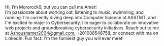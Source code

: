 Hi, I’m Mororock6, but you can call me Amer!<br>
I’m passionate about working out, listening to music, swimming, and running.
I’m currently diving deep into Computer Science at AASTMT, and I'm excited to major in Cybersecurity.
I’m eager to collaborate on innovative web projects and groundbreaking cybersecurity initiatives.
Reach out to me at Ashoushamer2004@gmail.com, +201008548758, or connect with me on LinkedIn.
Fun fact: I'm the funniest guy you will ever meet!
